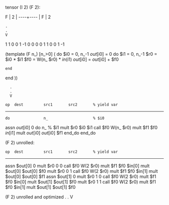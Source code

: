 tensor (I 2) (F 2):

 F  |
  2 |
----+---- 
    | F
    |  2

    .
    .
    V

1  1  0  0
1 -1  0  0
0  0  1  1
0  0  1 -1

(template (F n_) [n_>0]
  (
  do $i0 = 0, n_-1
    $out[$i0] = 0
    do $i1 = 0, n_-1
      $r0 = $i0 * $i1
      $f0 = W(n_ $r0) * $in($i1)
      $out[$i0] = $out[$i0] + $f0

    end
  end
  ))

      .
      .
      V

    op  dest         src1       src2       % yield var
------  ---------    ---------  ---------    --------- 

    do               n_                    % $i0
  assn  $out[$i0]    0
    do               n_                    % $i1
  mult  $r0          $i0        $i1
  call  $f0          W(n_ $r0)
  mult  $f1          $f0        $in[$i1]
  mult  $out[$i0]    $out[$i0]  $f1
end_do
end_do

(F 2) unrolled:

    op  dest         src1       src2       % yield var
------  ---------    ---------  ---------    --------- 

  assn  $out[0]      0
  mult  $r0          0          0
  call  $f0          W(2  $r0)
  mult  $f1          $f0        $in[0]
  mult  $out[0]      $out[0]    $f0
  mult  $r0          0          1
  call  $f0          W(2  $r0)
  mult  $f1          $f0        $in[1]
  mult  $out[0]      $out[0]    $f1
  assn  $out[1]      0
  mult  $r0          1          0
  call  $f0          W(2  $r0)
  mult  $f1          $f0        $in[0]
  mult  $out[1]      $out[1]    $f0
  mult  $r0          1          1
  call  $f0          W(2  $r0)
  mult  $f1          $f0        $in[1]
  mult  $out[1]      $out[1]    $f0

(F 2) unrolled and optimized
      .
      .
      V
  <fill in later>


